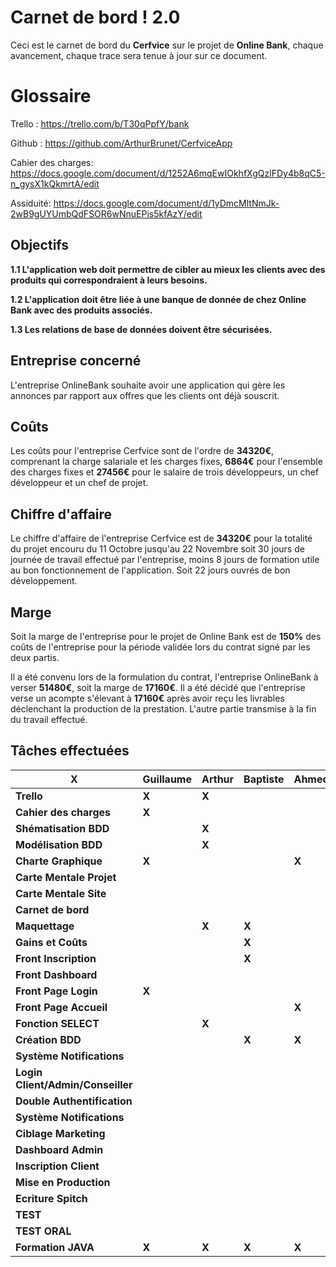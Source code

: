 ﻿
# Carnet de bord ! 2.0

Ceci est le carnet de bord du **Cerfvice** sur le projet de **Online Bank**, chaque avancement, chaque trace sera tenue à jour sur ce document.

# Glossaire

Trello : https://trello.com/b/T30qPpfY/bank

Github : https://github.com/ArthurBrunet/CerfviceApp

Cahier des charges: https://docs.google.com/document/d/1252A6mqEwIOkhfXgQzlFDy4b8qC5-n_gysX1kQkmrtA/edit

Assiduité: https://docs.google.com/document/d/1yDmcMltNmJk-2wB9gUYUmbQdFSOR6wNnuEPis5kfAzY/edit
## Objectifs

**1.1 L'application web doit permettre de cibler au mieux les clients avec des produits qui correspondraient à leurs besoins.**

**1.2 L'application doit être liée à une banque de donnée de chez Online Bank avec des produits associés.**

**1.3 Les relations de base de données doivent être sécurisées.**

## Entreprise concerné

L'entreprise OnlineBank souhaite avoir une application qui gère les annonces par rapport aux offres que les clients ont déjà souscrit.

## Coûts

Les coûts pour l'entreprise Cerfvice sont de l'ordre de **34320€**, comprenant la charge salariale et les charges fixes, **6864€** pour l'ensemble des charges fixes et **27456€** pour le salaire de trois développeurs, un chef développeur et un chef de projet.

## Chiffre d'affaire

Le chiffre d'affaire de l'entreprise Cerfvice est de **34320€** pour la totalité du projet encouru du 11 Octobre jusqu'au 22 Novembre soit 30 jours de journée de travail effectué par l'entreprise, moins 8 jours de formation utile au bon fonctionnement de l'application. Soit 22 jours ouvrés de bon développement.

## Marge

Soit la marge de l'entreprise pour le projet de Online Bank est de **150%** des coûts de l'entreprise pour la période validée lors du contrat signé par les deux partis.

Il a été convenu lors de la formulation du contrat, l'entreprise OnlineBank à verser **51480€**, soit la marge de **17160€**. Il a été décidé que l'entreprise verse un acompte s'élevant à **17160€** après avoir reçu les livrables déclenchant la production de la prestation. L'autre partie transmise à la fin du travail effectué.

## Tâches effectuées 

|**X**|Guillaume|Arthur|Baptiste|Ahmed|Quentin|
|--|--|--|--|--|--|
|**Trello**|**X**|**X**|||**X**|
|**Cahier des charges**|**X**||||**X**|
|**Shématisation BDD**||**X**||||
|**Modélisation BDD**||**X**||||
|**Charte Graphique**|**X**|||**X**|**X**|
|**Carte Mentale Projet**|||||**X**|
|**Carte Mentale Site**|||||**X**|
|**Carnet de bord**|||||**X**|
|**Maquettage**||**X**|**X**|||
|**Gains et Coûts**|||**X**|||
|**Front Inscription**|||**X**|||
|**Front Dashboard**|||||**X**|
|**Front Page Login**|**X**|||||
|**Front Page Accueil**||||**X**||
|**Fonction SELECT**||**X**||||
|**Création BDD**|||**X**|**X**||
|**Système Notifications**||||||
|**Login Client/Admin/Conseiller**||||||
|**Double Authentification**||||||
|**Système Notifications**||||||
|**Ciblage Marketing**||||||
|**Dashboard Admin**||||||
|**Inscription Client**||||||
|**Mise en Production**||||||
|**Ecriture Spitch**||||||
|**TEST**||||||
|**TEST ORAL**||||||
|**Formation JAVA**|**X**|**X**|**X**|**X**|**X**|


